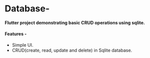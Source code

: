 # Database-


#### Flutter project demonstrating basic CRUD operations using sqlite. 


#### Features   -
 
 - Simple UI.
 - CRUD(create, read, update and delete) in Sqlite database.
